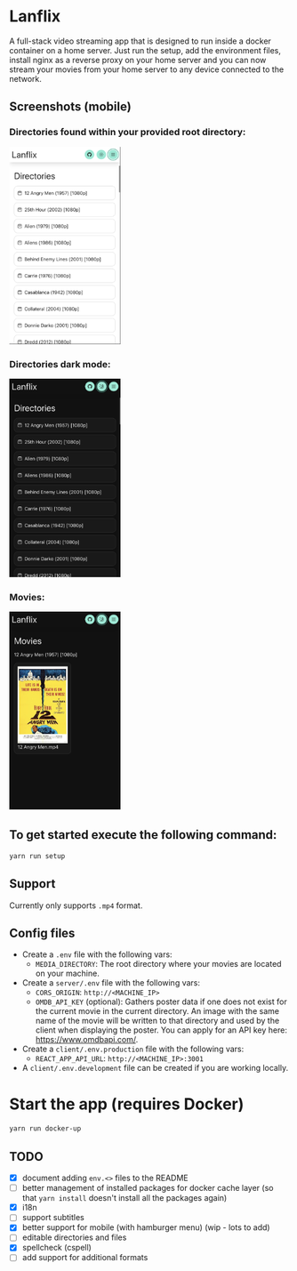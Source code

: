 # Lanflix

A full-stack video streaming app that is designed to run inside a docker container on a home server. Just run the setup, add the environment files, install nginx as a reverse proxy on your home server and you can now stream your movies from your home server to any device connected to the network.

## Screenshots (mobile)

### Directories found within your provided root directory:
<img src="screenshots/1-directories.png" width="200" />
<br/>

### Directories dark mode:
<img src="screenshots/2-directories-dm.png" width="200" />
<br/>

### Movies:
<img src="screenshots/3-movies-dm.png" width="200" />

## To get started execute the following command:

```bash
yarn run setup
```

## Support

Currently only supports `.mp4` format.

## Config files

- Create a `.env` file with the following vars:
  - `MEDIA_DIRECTORY`: The root directory where your movies are located on your machine.
- Create a `server/.env` file with the following vars:
  - `CORS_ORIGIN`: `http://<MACHINE_IP>`
  - `OMDB_API_KEY` (optional): Gathers poster data if one does not exist for the current movie in the current directory. An image with the same name of the movie will be written to that directory and used by the client when displaying the poster. You can apply for an API key here: https://www.omdbapi.com/.
- Create a `client/.env.production` file with the following vars:
  - `REACT_APP_API_URL`: `http://<MACHINE_IP>:3001`
- A `client/.env.development` file can be created if you are working locally.

# Start the app (requires Docker)

```bash
yarn run docker-up
```

## TODO
- [x] document adding `env.<>` files to the README
- [ ] better management of installed packages for docker cache layer (so that `yarn install` doesn't install all the packages again)
- [x] i18n
- [ ] support subtitles
- [x] better support for mobile (with hamburger menu) (wip - lots to add)
- [ ] editable directories and files
- [x] spellcheck (cspell)
- [ ] add support for additional formats
